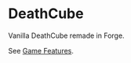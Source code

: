 # DeathCube
Vanilla DeathCube remade in Forge.

See [Game Features](https://github.com/trayer3/DeathCube/wiki/Game-Features).
